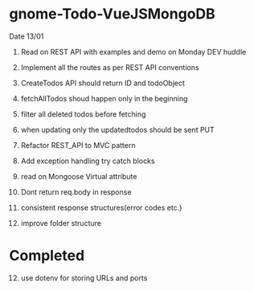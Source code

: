 # gnome-Todo-VueJSMongoDB
Date 13/01
1. Read on REST API with examples and demo on Monday DEV huddle
2. Implement all the routes as per REST API conventions
3. CreateTodos API should return ID and todoObject
4. fetchAllTodos shoud happen only in the beginning 
5. filter all deleted todos before fetching
6. when updating only the updatedtodos should be sent PUT

7. Refactor REST_API to MVC pattern
8. Add exception handling try catch blocks
9. read on Mongoose Virtual attribute
10. Dont return req.body in response
11. consistent response structures(error codes etc.)

13. improve folder structure

# Completed

12. use dotenv for storing URLs and ports
